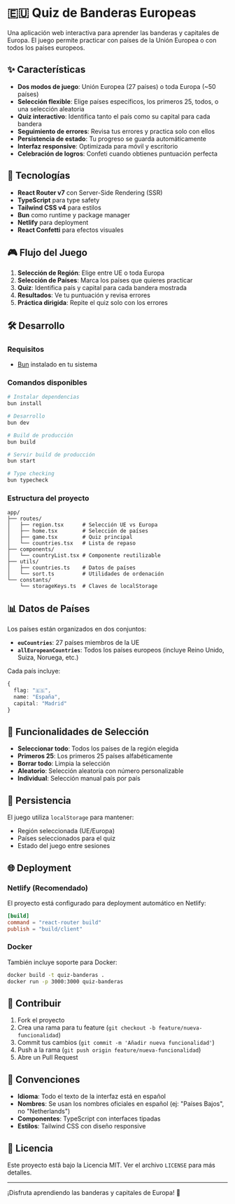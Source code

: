 # 🇪🇺 Quiz de Banderas Europeas

Una aplicación web interactiva para aprender las banderas y capitales de Europa. El juego permite practicar con países de la Unión Europea o con todos los países europeos.

## ✨ Características

- **Dos modos de juego**: Unión Europea (27 países) o toda Europa (~50 países)
- **Selección flexible**: Elige países específicos, los primeros 25, todos, o una selección aleatoria
- **Quiz interactivo**: Identifica tanto el país como su capital para cada bandera
- **Seguimiento de errores**: Revisa tus errores y practica solo con ellos
- **Persistencia de estado**: Tu progreso se guarda automáticamente
- **Interfaz responsive**: Optimizada para móvil y escritorio
- **Celebración de logros**: Confeti cuando obtienes puntuación perfecta

## 🚀 Tecnologías

- **React Router v7** con Server-Side Rendering (SSR)
- **TypeScript** para type safety
- **Tailwind CSS v4** para estilos
- **Bun** como runtime y package manager
- **Netlify** para deployment
- **React Confetti** para efectos visuales

## 🎮 Flujo del Juego

1. **Selección de Región**: Elige entre UE o toda Europa
2. **Selección de Países**: Marca los países que quieres practicar
3. **Quiz**: Identifica país y capital para cada bandera mostrada
4. **Resultados**: Ve tu puntuación y revisa errores
5. **Práctica dirigida**: Repite el quiz solo con los errores

## 🛠️ Desarrollo

### Requisitos
- [Bun](https://bun.sh/) instalado en tu sistema

### Comandos disponibles

```bash
# Instalar dependencias
bun install

# Desarrollo
bun dev

# Build de producción
bun build

# Servir build de producción
bun start

# Type checking
bun typecheck
```

### Estructura del proyecto

```
app/
├── routes/
│   ├── region.tsx      # Selección UE vs Europa
│   ├── home.tsx        # Selección de países
│   ├── game.tsx        # Quiz principal
│   └── countries.tsx   # Lista de repaso
├── components/
│   └── countryList.tsx # Componente reutilizable
├── utils/
│   ├── countries.ts    # Datos de países
│   └── sort.ts         # Utilidades de ordenación
└── constants/
    └── storageKeys.ts  # Claves de localStorage
```

## 📊 Datos de Países

Los países están organizados en dos conjuntos:

- **`euCountries`**: 27 países miembros de la UE
- **`allEuropeanCountries`**: Todos los países europeos (incluye Reino Unido, Suiza, Noruega, etc.)

Cada país incluye:
```typescript
{
  flag: "🇪🇸",
  name: "España", 
  capital: "Madrid"
}
```

## 🎯 Funcionalidades de Selección

- **Seleccionar todo**: Todos los países de la región elegida
- **Primeros 25**: Los primeros 25 países alfabéticamente
- **Borrar todo**: Limpia la selección
- **Aleatorio**: Selección aleatoria con número personalizable
- **Individual**: Selección manual país por país

## 💾 Persistencia

El juego utiliza `localStorage` para mantener:
- Región seleccionada (UE/Europa)
- Países seleccionados para el quiz
- Estado del juego entre sesiones

## 🌐 Deployment

### Netlify (Recomendado)
El proyecto está configurado para deployment automático en Netlify:

```toml
[build]
command = "react-router build"
publish = "build/client"
```

### Docker
También incluye soporte para Docker:

```bash
docker build -t quiz-banderas .
docker run -p 3000:3000 quiz-banderas
```

## 🤝 Contribuir

1. Fork el proyecto
2. Crea una rama para tu feature (`git checkout -b feature/nueva-funcionalidad`)
3. Commit tus cambios (`git commit -m 'Añadir nueva funcionalidad'`)
4. Push a la rama (`git push origin feature/nueva-funcionalidad`)
5. Abre un Pull Request

## 📝 Convenciones

- **Idioma**: Todo el texto de la interfaz está en español
- **Nombres**: Se usan los nombres oficiales en español (ej: "Países Bajos", no "Netherlands")
- **Componentes**: TypeScript con interfaces tipadas
- **Estilos**: Tailwind CSS con diseño responsive

## 📄 Licencia

Este proyecto está bajo la Licencia MIT. Ver el archivo `LICENSE` para más detalles.

---

¡Disfruta aprendiendo las banderas y capitales de Europa! 🎉
